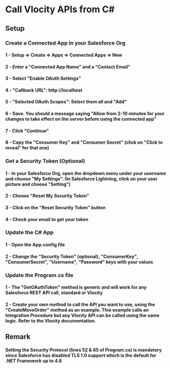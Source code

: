 # Call Vlocity APIs from C#
## Setup
### Create a Connected App in your Salesforce Org
#### 1 - Setup => Create => Apps => Connected Apps => New
#### 2 - Enter a "Connected App Name" and a "Contact Email"
#### 3 - Select "Enable OAuth Settings"
#### 4 - "Callback URL": http://localhost
#### 5 - "Selected OAuth Scopes": Select them all and "Add"
#### 6 - Save. You should a message saying "Allow from 2-10 minutes for your changes to take effect on the server before using the connected app"
#### 7 - Click "Continue"
#### 8 - Copy the "Consumer Key" and "Consumer Secret" (click on "Click to reveal" for that one)
### Get a Security Token (Optional)
#### 1 - In your Salesforce Org, open the dropdown menu under your username and choose "My Settings". (In Salesforce Lightning, click on your user picture and choose "Setting")
#### 2 - Choose "Reset My Security Token"
#### 3 - Click on the "Reset Security Token" button
#### 4 - Check your email to get your token
### Update the C# App
#### 1 - Open the App.config file
#### 2 - Change the "Security Token" (optional), "ConsumerKey", "ConsumerSecret", "Username", "Password" keys with your values
### Update the Program.cs file
#### 1 - The "GetOAuthToken" method is generic and will work for any Salesforce REST API call, standard or Vlocity
#### 2 - Create your own method to call the API you want to use, using the "CreateMoveOrder" method as an example. Thie example calls an Integration Procedure but any Vlocity API can be called using the same logic. Refer to the Vlocity documentation.
## Remark
#### Setting the Security Protocol (lines 52 & 65 of Program.cs) is mandatory since Salesforce has disabled TLS 1.0 support which is the default for .NET Framework up to 4.6

